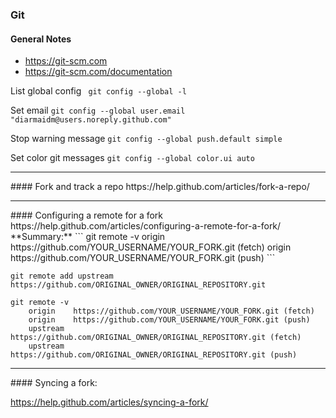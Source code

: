 ### Git
#### General Notes
* https://git-scm.com
* https://git-scm.com/documentation

List global config ` git config --global -l`

Set email `git config --global user.email "diarmaidm@users.noreply.github.com"`

Stop warning message `git config --global push.default simple`

Set color git messages `git config --global color.ui auto`

<hr>
#### Fork and track a repo
https://help.github.com/articles/fork-a-repo/

<hr>
#### Configuring a remote for a fork
https://help.github.com/articles/configuring-a-remote-for-a-fork/ **Summary:**
```
git remote -v
    origin  https://github.com/YOUR_USERNAME/YOUR_FORK.git (fetch)
    origin  https://github.com/YOUR_USERNAME/YOUR_FORK.git (push)
```

```
git remote add upstream https://github.com/ORIGINAL_OWNER/ORIGINAL_REPOSITORY.git
```

```
git remote -v
    origin    https://github.com/YOUR_USERNAME/YOUR_FORK.git (fetch)
    origin    https://github.com/YOUR_USERNAME/YOUR_FORK.git (push)
    upstream  https://github.com/ORIGINAL_OWNER/ORIGINAL_REPOSITORY.git (fetch)
    upstream  https://github.com/ORIGINAL_OWNER/ORIGINAL_REPOSITORY.git (push)
```

<hr>
#### Syncing a fork:

https://help.github.com/articles/syncing-a-fork/
